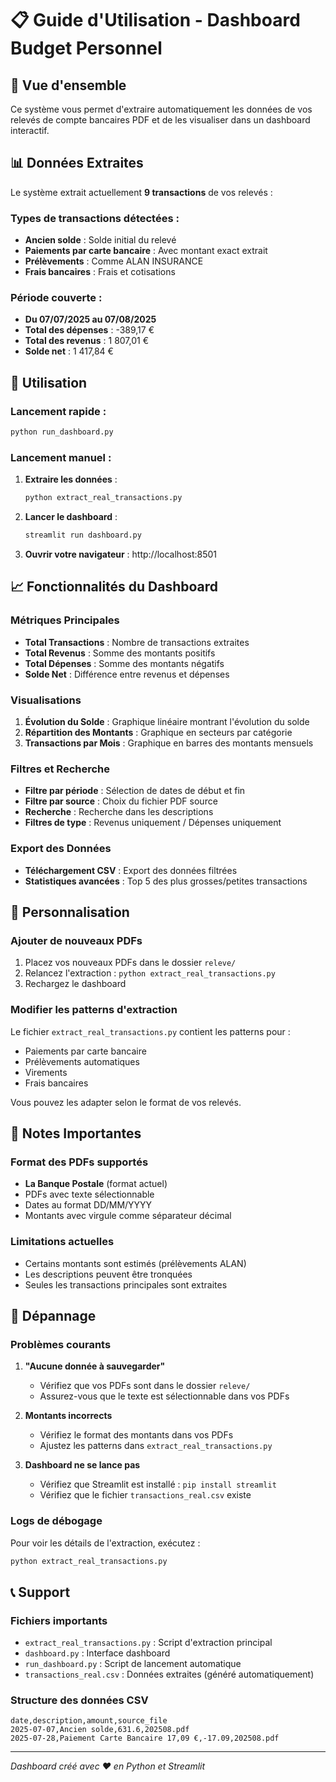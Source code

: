 # 📋 Guide d'Utilisation - Dashboard Budget Personnel

## 🎯 Vue d'ensemble

Ce système vous permet d'extraire automatiquement les données de vos relevés de compte bancaires PDF et de les visualiser dans un dashboard interactif.

## 📊 Données Extraites

Le système extrait actuellement **9 transactions** de vos relevés :

### Types de transactions détectées :
- **Ancien solde** : Solde initial du relevé
- **Paiements par carte bancaire** : Avec montant exact extrait
- **Prélèvements** : Comme ALAN INSURANCE
- **Frais bancaires** : Frais et cotisations

### Période couverte :
- **Du 07/07/2025 au 07/08/2025**
- **Total des dépenses** : -389,17 €
- **Total des revenus** : 1 807,01 €
- **Solde net** : 1 417,84 €

## 🚀 Utilisation

### Lancement rapide :
```bash
python run_dashboard.py
```

### Lancement manuel :
1. **Extraire les données** :
   ```bash
   python extract_real_transactions.py
   ```

2. **Lancer le dashboard** :
   ```bash
   streamlit run dashboard.py
   ```

3. **Ouvrir votre navigateur** : http://localhost:8501

## 📈 Fonctionnalités du Dashboard

### Métriques Principales
- **Total Transactions** : Nombre de transactions extraites
- **Total Revenus** : Somme des montants positifs
- **Total Dépenses** : Somme des montants négatifs
- **Solde Net** : Différence entre revenus et dépenses

### Visualisations
1. **Évolution du Solde** : Graphique linéaire montrant l'évolution du solde
2. **Répartition des Montants** : Graphique en secteurs par catégorie
3. **Transactions par Mois** : Graphique en barres des montants mensuels

### Filtres et Recherche
- **Filtre par période** : Sélection de dates de début et fin
- **Filtre par source** : Choix du fichier PDF source
- **Recherche** : Recherche dans les descriptions
- **Filtres de type** : Revenus uniquement / Dépenses uniquement

### Export des Données
- **Téléchargement CSV** : Export des données filtrées
- **Statistiques avancées** : Top 5 des plus grosses/petites transactions

## 🔧 Personnalisation

### Ajouter de nouveaux PDFs
1. Placez vos nouveaux PDFs dans le dossier `releve/`
2. Relancez l'extraction : `python extract_real_transactions.py`
3. Rechargez le dashboard

### Modifier les patterns d'extraction
Le fichier `extract_real_transactions.py` contient les patterns pour :
- Paiements par carte bancaire
- Prélèvements automatiques
- Virements
- Frais bancaires

Vous pouvez les adapter selon le format de vos relevés.

## 📝 Notes Importantes

### Format des PDFs supportés
- **La Banque Postale** (format actuel)
- PDFs avec texte sélectionnable
- Dates au format DD/MM/YYYY
- Montants avec virgule comme séparateur décimal

### Limitations actuelles
- Certains montants sont estimés (prélèvements ALAN)
- Les descriptions peuvent être tronquées
- Seules les transactions principales sont extraites

## 🐛 Dépannage

### Problèmes courants

1. **"Aucune donnée à sauvegarder"**
   - Vérifiez que vos PDFs sont dans le dossier `releve/`
   - Assurez-vous que le texte est sélectionnable dans vos PDFs

2. **Montants incorrects**
   - Vérifiez le format des montants dans vos PDFs
   - Ajustez les patterns dans `extract_real_transactions.py`

3. **Dashboard ne se lance pas**
   - Vérifiez que Streamlit est installé : `pip install streamlit`
   - Vérifiez que le fichier `transactions_real.csv` existe

### Logs de débogage
Pour voir les détails de l'extraction, exécutez :
```bash
python extract_real_transactions.py
```

## 📞 Support

### Fichiers importants
- `extract_real_transactions.py` : Script d'extraction principal
- `dashboard.py` : Interface dashboard
- `run_dashboard.py` : Script de lancement automatique
- `transactions_real.csv` : Données extraites (généré automatiquement)

### Structure des données CSV
```csv
date,description,amount,source_file
2025-07-07,Ancien solde,631.6,202508.pdf
2025-07-28,Paiement Carte Bancaire 17,09 €,-17.09,202508.pdf
```

---

*Dashboard créé avec ❤️ en Python et Streamlit*
